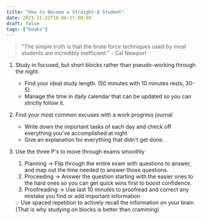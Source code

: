 ```yaml
---
title: "How to Become a Straight-A Student"
date: 2021-11-22T10:06:57-08:00
draft: false
tags: ["books"]
---
```


> "The simple truth is that the brute force techniques used by most students are incredibly inefficient." - Cal Newport
> 

1. Study in focused, but short blocks rather than pseudo-working through the night.
    - Find your ideal study length. (50 minutes with 10 minutes rests, 30-5)
    - Manage the time in daily calendar that can be updated so you can strictly follow it.
2. Find your most common excuses with a work progress journal
    - Write down the important tasks of each day and check off everything you've accomplished at night
    - Give an explanation for everything that didn't get done.
3. Use the three P's to move through exams smoothly
    1. Planning → Flip through the entire exam with questions to answer, and map out the time needed to answer those questions.
    2. Proceeding → Answer the question starting with the easier ones to the hard ones so you can get quick wins first to boost confidence.
    3. Proofreading → Use last 10 minutes to proofread and correct any mistake you find or add important information 
    
    <aside>
    💡 Use spaced repetition to actively recall the information on your brain (That is why studying on blocks is better than cramming)
    
    </aside>
